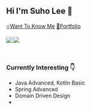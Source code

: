 ## Hi I'm Suho Lee 👋

[⭐Want To Know Me](https://resume.suho.info/)
[🌠Portfolio](https://agsooho0303.notion.site/Portfolio-Suho-Lee-02549d529771407bb5ee7995f362a4b0?pvs=4)

<p><img align="left" src=https://github-readme-stats.vercel.app/api?username=angelSuho&show_icons=true&theme=merko)/></p>
<p><img align="center" src=https://github-readme-stats.vercel.app/api/top-langs/?username=angelSuho&layout=compact&theme=merko)/></p>
<br/>

### Currently Interesting 👇

- Java Advanced, Kotlin Basic
- Spring Advanced
- Domain Driven Design
- 

<br/>
